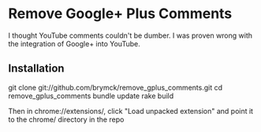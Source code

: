Remove Google+ Plus Comments
============================

I thought YouTube comments couldn't be dumber. I was proven wrong with
the integration of Google+ into YouTube.

Installation
------------

  git clone git://github.com/brymck/remove_gplus_comments.git
  cd remove_gplus_comments
  bundle update
  rake build

Then in chrome://extensions/, click "Load unpacked extension" and point
it to the chrome/ directory in the repo
